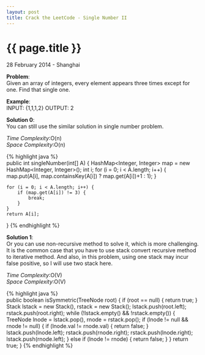 ```yaml
---
layout: post
title: Crack the LeetCode - Single Number II
---
```


{{ page.title }}
================

<p class="meta">28 February 2014 - Shanghai </p>

**Problem**:  
Given an array of integers, every element appears three times except for one. Find that single one.

**Example**:    
INPUT: {1,1,1,2}
OUTPUT: 2 

**Solution 0**:  
You can still use the similar solution in single number problem.

*Time Complexity*:O(n)  
*Space Complexity*:O(n)  

{% highlight java %}  
public int singleNumber(int[] A) {
    HashMap<Integer, Integer> map = new HashMap<Integer, Integer>();
    int i;
    for (i = 0; i < A.length; i++) {
        map.put(A[i], map.containsKey(A[i]) ? map.get(A[i])+1 : 1);
    }

    for (i = 0; i < A.length; i++) {
        if (map.get(A[i]) != 3) {
            break;
        }
    }
    return A[i];
}
{% endhighlight %}

**Solution 1**:  
Or you can use non-recursive method to solve it, which is more challenging. It is the common case that you have to use stack convert recursive method to iterative method. And also, in this problem, using one stack may incur false positive, so I will use two stack here.

*Time Complexity*:O(V)  
*Space Complexity*:O(V)  

{% highlight java %}  
public boolean isSymmetric(TreeNode root) {
    if (root == null) {
        return true;
    }
    Stack<TreeNode> lstack = new Stack<TreeNode>(), rstack = new Stack<TreeNode>();
    lstack.push(root.left);
    rstack.push(root.right);
    while (!lstack.empty() && !rstack.empty()) {
        TreeNode lnode = lstack.pop(), rnode = rstack.pop();
        if (lnode != null && rnode != null) {
            if (lnode.val != rnode.val) {
                return false;
            }
            lstack.push(lnode.left);
            rstack.push(rnode.right);
            rstack.push(lnode.right);
            lstack.push(rnode.left);
        } else if (lnode != rnode) {
            return false;
        }
    }
    return true;
}
{% endhighlight %}
